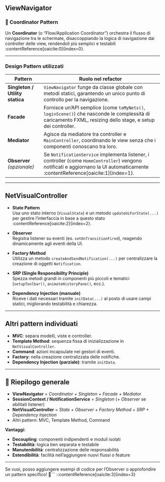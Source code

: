 ## ViewNavigator

### 📱 Coordinator Pattern
Un **Coordinator** (o “Flow/Application Coordinator”) orchestra il flusso di navigazione tra le schermate, disaccoppiando la logica di navigazione dai controller delle view, rendendoli più semplici e testabili :contentReference[oaicite:0]{index=0}.

---

### Design Pattern utilizzati

| Pattern                        | Ruolo nel refactor |
|------------------------------|--------------------|
| **Singleton / Utility statica** | `ViewNavigator` funge da classe globale con metodi statici, garantendo un unico punto di controllo per la navigazione. |
| **Facade**                   | Fornisce un’API semplice (come `toMyNets()`, `loginScene()`) che nasconde le complessità di caricamento FXML, resizing dello stage, e setup dei controller. |
| **Mediator**                 | Agisce da mediatore tra controller e `MainController`, coordinando le view senza che i componenti conoscano tra loro. |
| **Observer** *(opzionale)*   | Se `NotificationService` implementa listener, i controller (come `HomeController`) vengono notificati e aggiornano la UI automaticamente :contentReference[oaicite:1]{index=1}. |

---

## NetVisualController

- **State Pattern**  
  Usa uno stato interno (`VisualState`) e un metodo `updateUiForState(...)` per gestire l’interfaccia in base a questo stato :contentReference[oaicite:2]{index=2}.

- **Observer**  
  Registra listener su eventi (es. `setOnTransitionFired`), reagendo dinamicamente agli eventi della UI.

- **Factory Method**  
  Utilizza un metodo `createAndSendNotification(...)` per centralizzare la creazione di oggetti `Notification`.

- **SRP (Single Responsibility Principle)**  
  Spezza metodi grandi in componenti più piccoli e tematici (`setupToolbar()`, `animateHistoryPane()`, ecc.).

- **Dependency Injection (manuale)**  
  Riceve i dati necessari tramite `initData(...)` al posto di usare campi statici, migliorando testabilità e chiarezza.

---

## Altri pattern individuati

- **MVC**: separa modelli, viste e controller.
- **Template Method**: sequenza fissa di inizializzazione in `NetVisualController`.
- **Command**: azioni incapsulate nei gestori di eventi.
- **Factory**: nella creazione centralizzata delle notifiche.
- **Dependency Injection (parziale)**: tramite `initData`.

---

## 🌟 Riepilogo generale

- **ViewNavigator** = *Coordinator + Singleton + Facade + Mediator*
- **SessionContext / NotificationService** = *Singleton* (+ *Observer* se abilitati listener)
- **NetVisualController** = *State + Observer + Factory Method + SRP + Dependency Injection*
- Altri pattern: MVC, Template Method, Command

**Vantaggi:**
- **Decoupling**: componenti indipendenti e moduli isolati
- **Testabilità**: logica ben separata e testabile
- **Manutenibilità**: centralizzazione delle responsabilità
- **Estendibilità**: facilità nell’aggiungere nuovi flussi o feature

---

Se vuoi, posso aggiungere esempi di codice per l’Observer o approfondire un pattern specifico! 🎯```
::contentReference[oaicite:3]{index=3}
